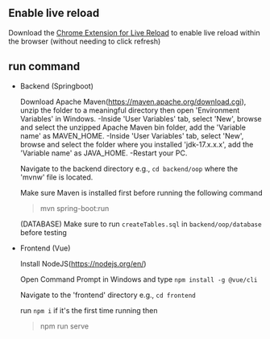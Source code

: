 ## Enable live reload
Download the [Chrome Extension for Live Reload](https://chrome.google.com/webstore/detail/livereload/jnihajbhpnppcggbcgedagnkighmdlei/related?hl=en) to enable live reload within the browser (without needing to click refresh)

## run command
- Backend (Springboot) 

    Download Apache Maven(https://maven.apache.org/download.cgi), unzip the folder to a meaningful directory then open 'Environment Variables' in Windows.
    -Inside 'User Variables' tab, select 'New', browse and select the unzipped Apache Maven bin folder, add the 'Variable name' as MAVEN_HOME.
    -Inside 'User Variables' tab, select 'New', browse and select the folder where you installed 'jdk-17.x.x.x', add the 'Variable name' as JAVA_HOME.
    -Restart your PC.

    Navigate to the backend directory e.g., `cd backend/oop` where the 'mvnw' file is located.

    Make sure Maven is installed first before running the following command
    > mvn spring-boot:run

    (DATABASE) Make sure to run `createTables.sql` in `backend/oop/database` before testing 

- Frontend (Vue)
    
    Install NodeJS(https://nodejs.org/en/)

    Open Command Prompt in Windows and type `npm install -g @vue/cli`

    Navigate to the 'frontend' directory e.g., `cd frontend`
    
    run `npm i` if it's the first time running then
    > npm run serve